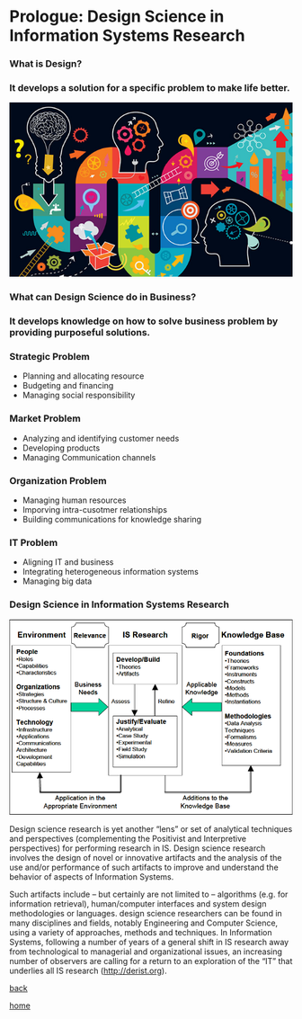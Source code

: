 # Prologue: Design Science in Information Systems Research
### **What is Design?**
### It develops a solution for a specific problem to make life better.

![research1](/pic/research/research1.jpg)

### **What can Design Science do in Business?**
### It develops knowledge on how to solve business problem by providing purposeful solutions.


### **Strategic Problem**
- Planning and allocating resource
- Budgeting and financing
- Managing social responsibility

### **Market  Problem**
- Analyzing and identifying customer needs
- Developing products
- Managing Communication channels

### **Organization  Problem**
- Managing human resources
- Imporving intra-cusotmer relationships
- Building communications for knowledge sharing

### **IT  Problem**
- Aligning IT and business
- Integrating heterogeneous information systems
- Managing big data

### **Design Science in Information Systems Research**
![research2](/pic/research/research2.png)

Design science research is yet another “lens” or set of analytical techniques and perspectives (complementing the Positivist and Interpretive perspectives) for performing research in IS. Design science research involves the design of novel or innovative artifacts and the analysis of the use and/or performance of such artifacts to improve and understand the behavior of aspects of Information Systems. 

Such artifacts include – but certainly are not limited to – algorithms (e.g. for information retrieval), human/computer interfaces and system design methodologies or languages. design science researchers can be found in many disciplines and fields, notably Engineering and Computer Science, using a variety of approaches, methods and techniques. In Information Systems, following a number of years of a general shift in IS research away from technological to managerial and organizational issues, an increasing number of observers are calling for a return to an exploration of the “IT” that underlies all IS research (http://derist.org).

[back](README.md)

[home](../index.md)
